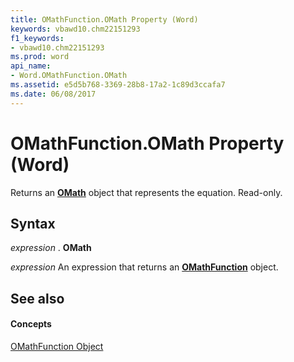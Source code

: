```yaml
---
title: OMathFunction.OMath Property (Word)
keywords: vbawd10.chm22151293
f1_keywords:
- vbawd10.chm22151293
ms.prod: word
api_name:
- Word.OMathFunction.OMath
ms.assetid: e5d5b768-3369-28b8-17a2-1c89d3ccafa7
ms.date: 06/08/2017
---
```



# OMathFunction.OMath Property (Word)

Returns an  **[OMath](Word.OMath.md)** object that represents the equation. Read-only.


## Syntax

 _expression_ . **OMath**

 _expression_ An expression that returns an **[OMathFunction](Word.OMathFunction.md)** object.


## See also


#### Concepts


[OMathFunction Object](Word.OMathFunction.md)

